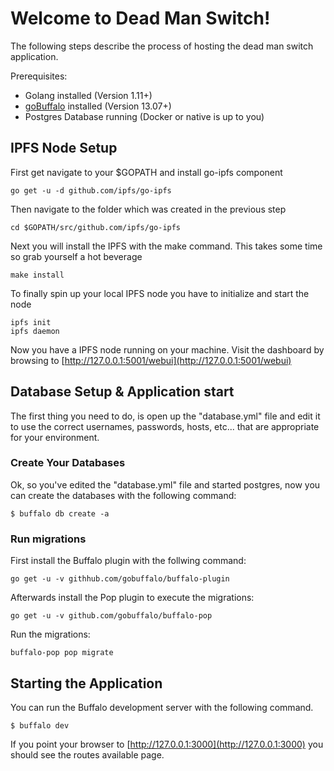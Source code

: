 # Welcome to Dead Man Switch!

The following steps describe the process of hosting the dead man switch application.

Prerequisites:
- Golang installed (Version 1.11+)
- [goBuffalo](https://gobuffalo.io/en/docs/installation) installed (Version 13.07+) 
- Postgres Database running (Docker or native is up to you)

## IPFS Node Setup
First get navigate to your $GOPATH and install go-ipfs component

	go get -u -d github.com/ipfs/go-ipfs

Then navigate to the folder which was created in the previous step

	cd $GOPATH/src/github.com/ipfs/go-ipfs

Next you will install the IPFS with the make command. This takes some time so grab yourself a hot beverage

	make install

To finally spin up your local IPFS node you have to initialize and start the node

	ipfs init
	ipfs daemon


Now you have a IPFS node running on your machine. Visit the dashboard by browsing to [http://127.0.0.1:5001/webui](http://127.0.0.1:5001/webui) 


## Database Setup & Application start
The first thing you need to do, is open up the "database.yml" file and edit it to use the correct usernames, passwords, hosts, etc... that are appropriate for your environment.

### Create Your Databases

Ok, so you've edited the "database.yml" file and started postgres, now you can create the databases with the following command:

	$ buffalo db create -a

### Run migrations

First install the Buffalo plugin with the follwing command:

	go get -u -v githhub.com/gobuffalo/buffalo-plugin

Afterwards install the Pop plugin to execute the migrations:

	go get -u -v github.com/gobuffalo/buffalo-pop

Run the migrations:

	buffalo-pop pop migrate

## Starting the Application

You can run the Buffalo development server with the following command.

	$ buffalo dev

If you point your browser to [http://127.0.0.1:3000](http://127.0.0.1:3000) you should see the routes available page.
